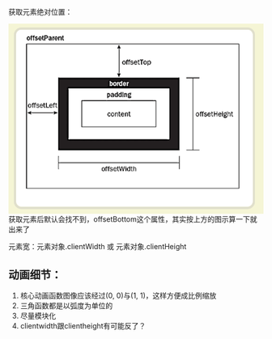 获取元素绝对位置：

<img align=left src="assets/image-20220720162534087.png" alt="image-20220720162534087" style="zoom: 67%;" />

获取元素后默认会找不到，offsetBottom这个属性，其实按上方的图示算一下就出来了

元素宽：元素对象.clientWidth 或 元素对象.clientHeight

## 动画细节：

1. 核心动画函数图像应该经过(0, 0)与(1, 1)，这样方便成比例缩放
2. 三角函数都是以弧度为单位的
3. 尽量模块化
4. clientwidth跟clientheight有可能反了？